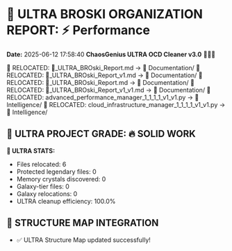# 🌌 ULTRA BROSKI ORGANIZATION REPORT: ⚡ Performance
**Date:** 2025-06-12 17:58:40
**ChaosGenius ULTRA OCD Cleaner v3.0** 🧠💜🌌

📁 RELOCATED: 🌌_ULTRA_BROski_Report.md → 📝 Documentation/
📁 RELOCATED: 🌌_ULTRA_BROski_Report_v1.md → 📝 Documentation/
📁 RELOCATED: 🌌_ULTRA_BROski_Report.md → 📝 Documentation/
📁 RELOCATED: 🌌_ULTRA_BROski_Report_v1_v1.md → 📝 Documentation/
📁 RELOCATED: advanced_performance_manager_1_1_1_1_v1_v1.py → 🧠 Intelligence/
📁 RELOCATED: cloud_infrastructure_manager_1_1_1_1_v1_v1.py → 🧠 Intelligence/

## 🌌 ULTRA PROJECT GRADE: 🔥 SOLID WORK
**🧠 ULTRA STATS:**
- Files relocated: 6
- Protected legendary files: 0
- Memory crystals discovered: 0
- Galaxy-tier files: 0
- Galaxy relocations: 0
- ULTRA cleanup efficiency: 100.0%

## 🔄 STRUCTURE MAP INTEGRATION
- ✅ ULTRA Structure Map updated successfully!